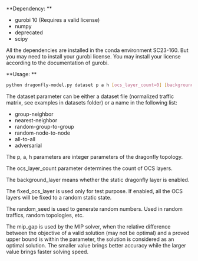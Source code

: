 **Dependency: **

* gurobi 10 (Requires a valid license)
* numpy
* deprecated
* scipy

All the dependencies are installed in the conda environment SC23-160. But you may need to install your gurobi license. You may install your license according to the documentation of gurobi.

**Usage: **

```bash
python dragonfly-model.py dataset p a h [ocs_layer_count=0] [background_layer=True] [fixed_ocs_layer=False] [random_seed=0] [mip_gap=0.0001]
```

The dataset parameter can be either a dataset file (normalized traffic matrix, see examples in datasets folder) or a name in the following list:

* group-neighbor
* nearest-neighbor
* random-group-to-group
* random-node-to-node
* all-to-all
* adversarial

The p, a, h parameters are integer parameters of the dragonfly topology.

The ocs_layer_count parameter determines the count of OCS layers.

The background_layer means whether the static dragonfly layer is enabled.

The fixed_ocs_layer is used only for test purpose. If enabled, all the OCS layers will be fixed to a random static state.

The random_seed is used to generate random numbers. Used in random traffics, random topologies, etc.

The mip_gap is used by the MIP solver, when the relative difference between the objective of a valid solution (may not be optimal) and a proved upper bound is within the parameter, the solution is considered as an optimal solution. The smaller value brings better accuracy while the larger value brings faster solving speed.